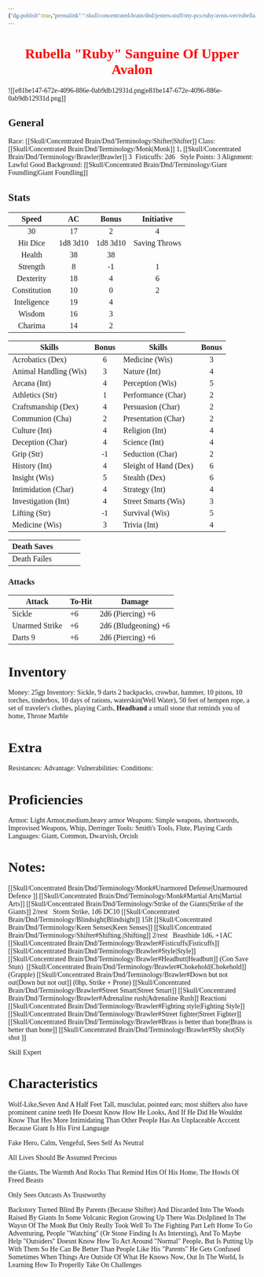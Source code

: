 ```yaml
---
{"dg-publish":true,"permalink":"/skull/concentrated-brain/dnd/jesters-stuff/my-pcs/ruby/avnis-ver/rubella-sanguine/","tags":["Tagless"],"noteIcon":""}
---
```


<style id="Force_Custom_Fonts" type="text/css">@font-face{font-style:normal;font-family:"Merriweather";src:local("Merriweather")}@font-face{font-style:bolder;font-family:"Merriweather";src:local("Merriweather")}@font-face{font-style:normal;font-family:"Merriweather";src:local("Merriweather");unicode-range:U+0-FF,U+2E80-9FFF,U+F900-FAFF,U+FE30-FE4F,U+20000-2FA1F}@font-face{font-style:bolder;font-family:"Merriweather";src:local("Merriweather");unicode-range:U+0-FF,U+2E80-9FFF,U+F900-FAFF,U+FE30-FE4F,U+20000-2FA1F}@font-face{font-style:normal;font-family:"Merriweather";src:local("Merriweather");unicode-range:U+0-FF}@font-face{font-style:bolder;font-family:"Merriweather";src:local("Merriweather");unicode-range:U+0-FF}:not(pre):not(code):not(textarea):not(tt):not(kbd):not(samp):not(var){font-family:"Merriweather"!important}pre,code,textarea,tt,kbd,samp,var{font-family:monospace!important}pre *,code *,textarea *,tt *,kbd *,samp *,var *{font-family:monospace!important}</style>


# <center><span style="color:#FF0000">Rubella "Ruby" Sanguine Of Upper Avalon</span></center>
![[e81be147-672e-4096-886e-0ab9db12931d.png\|e81be147-672e-4096-886e-0ab9db12931d.png]]



## General
 Race:  [[Skull/Concentrated Brain/Dnd/Terminology/Shifter\|Shifter]]
 Class:  [[Skull/Concentrated Brain/Dnd/Terminology/Monk\|Monk]] 1, [[Skull/Concentrated Brain/Dnd/Terminology/Brawler\|Brawler]] 3
​    ​‍​    ​‍Fisticuffs: 2d6
​    ​‍​    ​‍Style Points: 3
 Alignment: Lawful Good
 Background: [[Skull/Concentrated Brain/Dnd/Terminology/Giant Foundling\|Giant Foundling]]


## Stats

|    Speed     |    AC    |  Bonus   |  Initiative   |
| :----------: | :------: | :------: | :-----------: |
|      30      |    17    |    2     |       4       |
|   Hit Dice   | 1d8 3d10 | 1d8 3d10 | Saving Throws |
|    Health    |    38    |    38    |               |
|   Strength   |    8     |    -1    |       1       |
|  Dexterity   |    18    |    4     |       6       |
| Constitution |    10    |    0     |       2       |
| Inteligence  |    19    |    4     |               |
|    Wisdom    |    16    |    3     |               |
|   Charima    |    14    |    2     |               |

| Skills                | Bonus | Skills                | Bonus |
| --------------------- | :---: | --------------------- | :---: |
| Acrobatics (Dex)      |   6   | Medicine (Wis)        |   3   |
| Animal Handling (Wis) |   3   | Nature (Int)          |   4   |
| Arcana (Int)          |   4   | Perception (Wis)      |   5   |
| Athletics (Str)       |   1   | Performance (Char)    |   2   |
| Craftsmanship (Dex)   |   4   | Persuasion (Char)     |   2   |
| Communion (Cha)       |   2   | Presentation (Char)   |   2   |
| Culture (Int)         |   4   | Religion (Int)        |   4   |
| Deception (Char)      |   4   | Science (Int)         |   4   |
| Grip (Str)            |  -1   | Seduction (Char)      |   2   |
| History (Int)         |   4   | Sleight of Hand (Dex) |   6   |
| Insight (Wis)         |   5   | Stealth (Dex)         |   6   |
| Intimidation (Char)   |   4   | Strategy (Int)        |   4   |
| Investigation (Int)   |   4   | Street Smarts (Wis)   |   3   |
| Lifting (Str)         |  -1   | Survival (Wis)        |   5   |
| Medicine (Wis)        |   3   | Trivia (Int)          |   4   |

| Death Saves  |     |     |     |
| ------------ | --- | --- | --- |
| Death Failes |     |     |     |
### Attacks

| Attack         | To-Hit | Damage               |
| -------------- | ------ | -------------------- |
| Sickle         | +6     | 2d6 (Piercing) +6    |
| Unarmed Strike | +6     | 2d6 (Bludgeoning) +6 |
| Darts 9        | +6     | 2d6 (Piercing) +6    |
# Inventory

Money: 25gp
Inventory:  Sickle, 9 darts
2 backpacks, crowbar, hammer, 10 pitons, 10 torches, tinderbox, 10 days of rations, waterskin(Well Water), 50 feet of hempen rope, a set of traveler's clothes, playing Cards, **Headband**
a small stone that reminds you of home, Throne Marble

# Extra
Resistances: 
Advantage: 
Vulnerabilities: 
Conditions: 
  

# Proficiencies
		
Armor:  Light Armor,medium,heavy armor
Weapons: Simple weapons, shortswords, Improvised Weapons, Whip, Derringer 
Tools: Smith's Tools, Flute, Playing Cards
Languages: Giant, Common, Dwarvish, Orcish

# Notes: 

[[Skull/Concentrated Brain/Dnd/Terminology/Monk#Unarmored Defense\|Unarmoured Defence ]]
[[Skull/Concentrated Brain/Dnd/Terminology/Monk#Martial Arts\|Martial Arts]]
[[Skull/Concentrated Brain/Dnd/Terminology/Strike of the Giants\|Strike of the Giants]] 2/rest
​    ​‍​    ​‍Storm Strike, 1d6 DC10
[[Skull/Concentrated Brain/Dnd/Terminology/Blindsight\|Blindsight]] 15ft
[[Skull/Concentrated Brain/Dnd/Terminology/Keen Senses\|Keen Senses]]
[[Skull/Concentrated Brain/Dnd/Terminology/Shifter#Shifting.\|Shifting]] 2/rest
​    ​‍​    ​‍Beasthide 1d6, +1AC
[[Skull/Concentrated Brain/Dnd/Terminology/Brawler#Fisticuffs\|Fisticuffs]]
[[Skull/Concentrated Brain/Dnd/Terminology/Brawler#Style\|Style]]
​​    ​‍​    [[Skull/Concentrated Brain/Dnd/Terminology/Brawler#Headbutt\|Headbutt]] (Con Save Stun)
     ​‍​   [[Skull/Concentrated Brain/Dnd/Terminology/Brawler#Chokehold\|Chokehold]] (Grapple)
    ​‍​    [[Skull/Concentrated Brain/Dnd/Terminology/Brawler#Down but not out\|Down but not out]] (0hp, Strike + Prone)
[[Skull/Concentrated Brain/Dnd/Terminology/Brawler#Street Smart\|Street Smart]]
[[Skull/Concentrated Brain/Dnd/Terminology/Brawler#Adrenaline rush\|Adrenaline Rush]] Reactioni
[[Skull/Concentrated Brain/Dnd/Terminology/Brawler#Fighting style\|Fighting Style]]
    ​‍​    [[Skull/Concentrated Brain/Dnd/Terminology/Brawler#Street fighter\|Street Fighter]]
[[Skull/Concentrated Brain/Dnd/Terminology/Brawler#Brass is better than bone\|Brass is better than bone]]
[[Skull/Concentrated Brain/Dnd/Terminology/Brawler#Sly shot\|Sly shot ]]

Skill Expert


# Characteristics 
Wolf-Like,Seven And A Half Feet Tall, musclular, pointed ears; most shifters also have prominent canine teeth
He Doesnt Know How He Looks, And If He Did He Wouldnt Know That Hes More Intimidating Than Other People
Has An Unplaceable Acccent Because Giant Is His First Language



Fake Hero, Calm, Vengeful, Sees Self As Neutral

All Lives Should Be Assumed Precious

the Giants, The Warmth And Rocks That Remind Him Of His Home, The Howls Of Freed Beasts

Only Sees Outcasts As Trustworthy

Backstory
Turned Blind By Parents (Because Shifter) And Discarded Into The Woods
Raised By Giants In Some Volcanic Region
Growing Up There Was DisIplined In The Waysn Of The Monk But Only Really Took Well To The Fighting Part
Left Home To Go Adventuring, People "Watching" (Or Stone Finding Is As Intersting), And To Maybe Help "Outsiders"
Doesnt Know How To Act Around "Normal" People, But Is Putting Up With Them So He Can Be Better Than People Like His "Parents"
He Gets Confused Sometimes When Things Are Outside Of What He Knows
Now, Out In The World, Is Learning How To Properlly Take On Challenges
